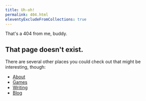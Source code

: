 ```yaml
---
title: Uh-oh!
permalink: 404.html
eleventyExcludeFromCollections: true
---
```


That's a 404 from me, buddy.

## That page doesn't exist.

There are several other places you could check out that might be interesting, though:

- [About](/about)
- [Games](/games)
- [Writing](/writing)
- [Blog](/blog)
